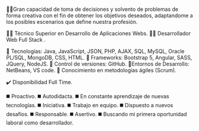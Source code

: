 🕵️‍♂️Gran capacidad de toma de decisiones y solvento de problemas de forma creativa con el fin de obtener los objetivos deseados, adaptandome a los posibles escenarios que define nuestra profesión. 


👨‍🎓 Técnico Superior en Desarrollo de Aplicaciones Webs.
👨‍🎓 Desarrollador Web Full Stack .

🧰 Tecnologías: Java, JavaScript, JSON, PHP, AJAX, SQL, MySQL, Oracle PL/SQL, MongoDB, CSS, HTML.
🧰 Frameworks: Bootstrap 5, Angular, SASS, JQuery, NodeJS.
🧰 Control de versiones: GitHub.
🧰Entornos de Desarrollo: NetBeans, VS code.
🧰 Conocimiento en metodologías ágiles (Scrum).

✔️ Disponibilidad Full Time.

◼️ Proactivo.
◼️ Autodidacta.
◼️ En constante aprendizaje de nuevas tecnologías.
◼️ Iniciativa.
◼️ Trabajo en equipo.
◼️ Dispuesto a nuevos desafíos.
◼️ Responsable.
◼️ Asertivo.
◼️ Buscando mi primera oportunidad laboral como desarrollador.
